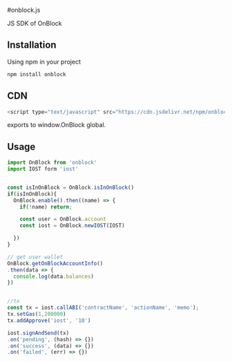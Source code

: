 #onblock.js

JS SDK of OnBlock

## Installation
Using npm in your project
```bash
npm install onblock
```

## CDN
```javascript
<script type="text/javascript" src="https://cdn.jsdelivr.net/npm/onblock@0.1.1/dist/onblock.min.js"></script>
```
exports to window.OnBlock global.

## Usage
```javascript
import OnBlock from 'onblock'
import IOST form 'iost'


const isInOnBlock = OnBlock.isInOnBlock()
if(isInOnBlock){
  OnBlock.enable().then((name) => {
    if(!name) return;

    const user = OnBlock.account
    const iost = OnBlock.newIOST(IOST)

  })
}

// get user wallet
OnBlock.getOnBlockAccountInfo()
.then(data => {
  console.log(data.balances)
})


//tx
const tx = iost.callABI('contractName', 'actionName', 'memo');
tx.setGas(1,200000)
tx.addApprove('iost', '10')

iost.signAndSend(tx)
.on('pending', (hash) => {})
.on('success', (data) => {})
.on('failed', (err) => {})

```



